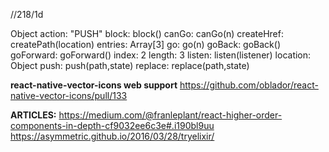 //218/1d

Object
action: "PUSH"
block: block()
canGo: canGo(n)
createHref: createPath(location)
entries: Array[3]
go: go(n)
goBack: goBack()
goForward: goForward()
index: 2
length: 3
listen: listen(listener)
location: Object
push: push(path,state)
replace: replace(path,state)

**react-native-vector-icons web support**
https://github.com/oblador/react-native-vector-icons/pull/133

**ARTICLES:**
https://medium.com/@franleplant/react-higher-order-components-in-depth-cf9032ee6c3e#.i190bl9uu
https://asymmetric.github.io/2016/03/28/tryelixir/